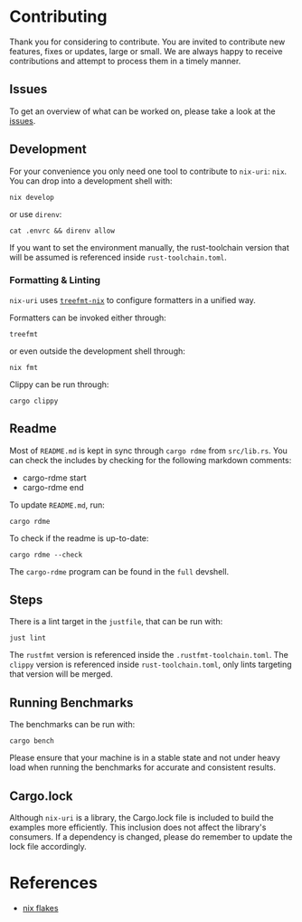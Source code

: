# Contributing
Thank you for considering to contribute.
You are invited to contribute new features, fixes or updates, large or small.
We are always happy to receive contributions and attempt to process them in a timely manner.

## Issues
To get an overview of what can be worked on, please take a look at the [issues](https://github.com/a-kenji/nix-uri/issues?q=is%3Aissue+is%3Aopen+sort%3Aupdated-desc).

## Development
For your convenience you only need one tool to contribute to `nix-uri`: `nix`.
You can drop into a development shell with:
```
nix develop
```
or use `direnv`:
```
cat .envrc && direnv allow
```

If you want to set the environment manually, the rust-toolchain version
that will be assumed is referenced inside `rust-toolchain.toml`.

### Formatting & Linting
`nix-uri` uses [`treefmt-nix`](https://github.com/numtide/treefmt-nix/) to configure formatters in a unified way.

Formatters can be invoked either through:
```
treefmt
```
or even outside the development shell through:
```
nix fmt
```

Clippy can be run through:
```
cargo clippy
```

## Readme

Most of `README.md` is kept in sync through `cargo rdme` from `src/lib.rs`.
You can check the includes by checking for the following markdown comments:
- cargo-rdme start
- cargo-rdme end

To update `README.md`, run:
```
cargo rdme
```
To check if the readme is up-to-date:
```
cargo rdme --check
```

The `cargo-rdme` program can be found in the `full` devshell.

## Steps
There is a lint target in the `justfile`, that can be run with:
```
just lint
```

The `rustfmt` version is referenced inside the `.rustfmt-toolchain.toml`.
The `clippy` version is referenced inside `rust-toolchain.toml`, only lints targeting that version will be merged.

## Running Benchmarks

The benchmarks can be run with: 

```
cargo bench
```

Please ensure that your machine is in a stable state and not under heavy load when running the benchmarks for accurate and consistent results.

## Cargo.lock

Although `nix-uri` is a library, the Cargo.lock file is included to build the examples more efficiently. 
This inclusion does not affect the library's consumers. 
If a dependency is changed, please do remember to update the lock file accordingly.


# References
- [nix flakes](https://nixos.org/manual/nix/stable/command-ref/new-cli/nix3-flake)
